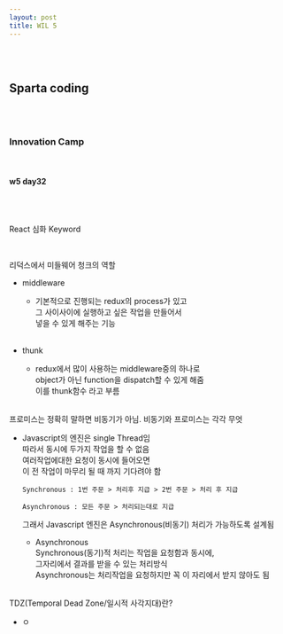 ```yaml
---
layout: post
title: WIL 5
---
```


<br><br>

## Sparta coding

<br><br>

### Innovation Camp

<br>

#### w5 day32

<br><br>

React 심화 Keyword

<br>

리덕스에서 미들웨어 청크의 역할

- middleware

  - 기본적으로 진행되는 redux의 process가 있고<br>
    그 사이사이에 실행하고 싶은 작업을 만들어서<br>
    넣을 수 있게 해주는 기능
    <br>
    <br>

- thunk

  - redux에서 많이 사용하는 middleware중의 하나로<br>
    object가 아닌 function을 dispatch할 수 있게 해줌<br>
    이를 thunk함수 라고 부름
    <br><br>

프로미스는 정확히 말하면 비동기가 아님. 비동기와 프로미스는 각각 무엇

- Javascript의 엔진은 single Thread임<br>
  따라서 동시에 두가지 작업을 할 수 없음<br>
  여러작업에대한 요청이 동시에 들어오면<br>
  이 전 작업이 마무리 될 때 까지 기다려야 함

  ```
  Synchronous : 1번 주문 > 처리후 지급 > 2번 주문 > 처리 후 지급

  Asynchronous : 모든 주문 > 처리되는대로 지급
  ```

  그래서 Javascript 엔진은 Asynchronous(비동기) 처리가 가능하도록 설계됨

  - Asynchronous<br>
    Synchronous(동기)적 처리는 작업을 요청함과 동시에, <br>
    그자리에서 결과를 받을 수 있는 처리방식<br>
    Asynchronous는 처리작업을 요청하지만 꼭 이 자리에서 받지 않아도 됨
    <br><br>

TDZ(Temporal Dead Zone/일시적 사각지대)란?

- ㅇ
